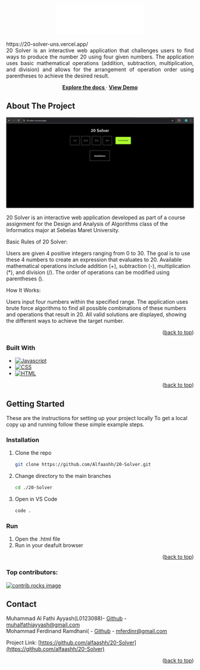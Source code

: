 <!-- PROJECT LOGO -->
<br />
<div align="center">
  <a href="https://github.com/alfaashh/20-Solver">
    <img src="images/logo.png" alt="Logo" width="240" height="80">
    <br />
  </a>

  <p align="justify">
    https://20-solver-uns.vercel.app/
    <br />
    20 Solver is an interactive web application that challenges users to find ways to produce the number 20 using four given numbers. The application uses basic mathematical operations (addition, subtraction, multiplication, and division) and allows for the arrangement of operation order using parentheses to achieve the desired result.
    <br />
  </p>
  <p align="center">
    <a href="https://github.com/alfaashh/20-Solver/tree/main/docs"><strong>Explore the docs </strong></a>
     ·
     <a href="https://github.com/alfaashh/20-Solver/tree/main/demo"><strong>View Demo </strong></a>
  </p>
</div>


<!-- ABOUT THE PROJECT -->
## About The Project

![Web Screenshoot][product-screenshot]

20 Solver is an interactive web application developed as part of a course assignment for the Design and Analysis of Algorithms class of the Informatics major at Sebelas Maret University.

Basic Rules of 20 Solver:

Users are given 4 positive integers ranging from 0 to 30.
The goal is to use these 4 numbers to create an expression that evaluates to 20.
Available mathematical operations include addition (+), subtraction (-), multiplication (*), and division (/).
The order of operations can be modified using parentheses ().

How It Works:

Users input four numbers within the specified range.
The application uses brute force algorithms to find all possible combinations of these numbers and operations that result in 20.
All valid solutions are displayed, showing the different ways to achieve the target number.

<p align="right">(<a href="#readme-top">back to top</a>)</p>



### Built With

* [![Javascript][Javascript]][Javascript-url]
* [![CSS][CSS]][CSS-url]
* [![HTML][HTML]][HTML-url]

<p align="right">(<a href="#readme-top">back to top</a>)</p>



<!-- GETTING STARTED -->
## Getting Started

These are the instructions for setting up your project locally
To get a local copy up and running follow these simple example steps.


### Installation

1. Clone the repo
   ```sh
   git clone https://github.com/Alfaashh/20-Solver.git
   ```
2. Change directory to the main branches
   ```sh
   cd ./20-Solver
   ```
3. Open in VS Code
   ```sh
   code .
   ```
   
### Run

1. Open the .html file
2. Run in your deafult browser
   
<p align="right">(<a href="#readme-top">back to top</a>)</p>



### Top contributors:

<a href="https://github.com/Alfaashh/20-Solver/graphs/contributors">
  <img src="https://contrib.rocks/image?repo=Alfaashh/20-Solver" alt="contrib.rocks image" />
</a>



<!-- CONTACT -->
## Contact

Muhammad Al Fathi Ayyash(L0123088)- [Github](https://github.com/Alfaashh) - muhalfathiayyash@gmail.com
<br />
Mohammad Ferdinand Ramdhani( - [Github](https://github.com/mferdinandr) - mferdinr@gmail.com

Project Link: [https://github.com/alfaashh/20-Solver](https://github.com/alfaashh/20-Solver)

<p align="right">(<a href="#readme-top">back to top</a>)</p>



<!-- MARKDOWN LINKS & IMAGES -->
<!-- https://www.markdownguide.org/basic-syntax/#reference-style-links -->
[product-screenshot]: images/screenshot.png
[Javascript]: https://img.shields.io/badge/JavaScript-F7DF1E?style=for-the-badge&logo=javascript&logoColor=black
[Javascript-url]: https://javascript.com/
[CSS]: https://img.shields.io/badge/CSS-563d7c?&style=for-the-badge&logo=css3&logoColor=white
[CSS-url]: https://www.w3.org/Style/CSS/Overview.en.html
[HTML]: https://img.shields.io/badge/HTML-e34c26?style=for-the-badge&logo=html5&logoColor=white
[HTML-url]: https://html.com/

